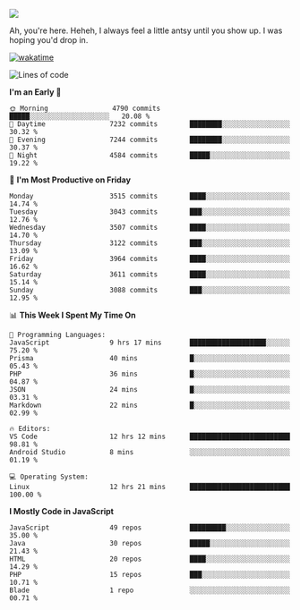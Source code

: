 ![](https://media.tenor.com/FUEC3dPyVhEAAAAM/welcome-back-minions.gif)

Ah, you're here. Heheh, 
I always feel a little antsy until you show up. I was hoping you'd drop in.

[![wakatime](https://wakatime.com/badge/user/8ad4afa2-1a56-40d1-a949-4663473915b6.svg)](https://wakatime.com/@mrepol742)

<!--START_SECTION:mrepol742-->
![Lines of code](https://img.shields.io/badge/From%20Hello%20World%20I%27ve%20Written-19.9%20million%20lines%20of%20code-blue)

**I'm an Early 🐤** 

```text
🌞 Morning                4790 commits        █████░░░░░░░░░░░░░░░░░░░░   20.08 % 
🌆 Daytime                7232 commits        ████████░░░░░░░░░░░░░░░░░   30.32 % 
🌃 Evening                7244 commits        ████████░░░░░░░░░░░░░░░░░   30.37 % 
🌙 Night                  4584 commits        █████░░░░░░░░░░░░░░░░░░░░   19.22 % 
```
📅 **I'm Most Productive on Friday** 

```text
Monday                   3515 commits        ████░░░░░░░░░░░░░░░░░░░░░   14.74 % 
Tuesday                  3043 commits        ███░░░░░░░░░░░░░░░░░░░░░░   12.76 % 
Wednesday                3507 commits        ████░░░░░░░░░░░░░░░░░░░░░   14.70 % 
Thursday                 3122 commits        ███░░░░░░░░░░░░░░░░░░░░░░   13.09 % 
Friday                   3964 commits        ████░░░░░░░░░░░░░░░░░░░░░   16.62 % 
Saturday                 3611 commits        ████░░░░░░░░░░░░░░░░░░░░░   15.14 % 
Sunday                   3088 commits        ███░░░░░░░░░░░░░░░░░░░░░░   12.95 % 
```


📊 **This Week I Spent My Time On** 

```text
💬 Programming Languages: 
JavaScript               9 hrs 17 mins       ███████████████████░░░░░░   75.20 % 
Prisma                   40 mins             █░░░░░░░░░░░░░░░░░░░░░░░░   05.43 % 
PHP                      36 mins             █░░░░░░░░░░░░░░░░░░░░░░░░   04.87 % 
JSON                     24 mins             █░░░░░░░░░░░░░░░░░░░░░░░░   03.31 % 
Markdown                 22 mins             █░░░░░░░░░░░░░░░░░░░░░░░░   02.99 % 

🔥 Editors: 
VS Code                  12 hrs 12 mins      █████████████████████████   98.81 % 
Android Studio           8 mins              ░░░░░░░░░░░░░░░░░░░░░░░░░   01.19 % 

💻 Operating System: 
Linux                    12 hrs 21 mins      █████████████████████████   100.00 % 
```

**I Mostly Code in JavaScript** 

```text
JavaScript               49 repos            █████████░░░░░░░░░░░░░░░░   35.00 % 
Java                     30 repos            █████░░░░░░░░░░░░░░░░░░░░   21.43 % 
HTML                     20 repos            ████░░░░░░░░░░░░░░░░░░░░░   14.29 % 
PHP                      15 repos            ███░░░░░░░░░░░░░░░░░░░░░░   10.71 % 
Blade                    1 repo              ░░░░░░░░░░░░░░░░░░░░░░░░░   00.71 % 
```




<!--END_SECTION:mrepol742-->
